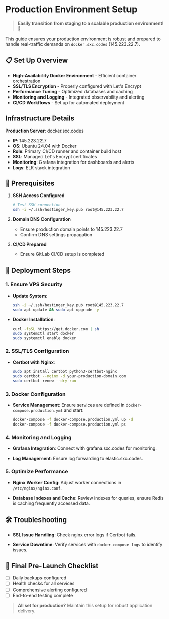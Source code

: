 # Production Environment Setup

> **Easily transition from staging to a scalable production environment!** 🌟

This guide ensures your production environment is robust and prepared to handle real-traffic demands on `docker.sxc.codes` (145.223.22.7).

## 📋 Set Up Overview

- **High-Availability Docker Environment** - Efficient container orchestration
- **SSL/TLS Encryption** - Properly configured with Let's Encrypt
- **Performance Tuning** - Optimized databases and caching
- **Monitoring and Logging** - Integrated observability and alerting
- **CI/CD Workflows** - Set up for automated deployment

## Infrastructure Details

**Production Server**: docker.sxc.codes
- **IP**: 145.223.22.7
- **OS**: Ubuntu 24.04 with Docker
- **Role**: Primary CI/CD runner and container build host
- **SSL**: Managed Let's Encrypt certificates
- **Monitoring**: Grafana integration for dashboards and alerts
- **Logs**: ELK stack integration

## 🔧 Prerequisites

1. **SSH Access Configured**
   ```bash
   # Test SSH connection
   ssh -i ~/.ssh/hostinger_key.pub root@145.223.22.7
   ```

2. **Domain DNS Configuration**
   - Ensure production domain points to 145.223.22.7
   - Confirm DNS settings propagation

3. **CI/CD Prepared**
   - Ensure GitLab CI/CD setup is completed

## 🚀 Deployment Steps

### 1. Ensure VPS Security

- **Update System**:
  ```bash
  ssh -i ~/.ssh/hostinger_key.pub root@145.223.22.7
  sudo apt update && sudo apt upgrade -y
  ```

- **Docker Installation**:
  ```bash
  curl -fsSL https://get.docker.com | sh
  sudo systemctl start docker
  sudo systemctl enable docker
  ```

### 2. SSL/TLS Configuration

- **Certbot with Nginx**:
  ```bash
  sudo apt install certbot python3-certbot-nginx
  sudo certbot --nginx -d your-production-domain.com
  sudo certbot renew --dry-run
  ```

### 3. Docker Configuration

- **Service Management**:
  Ensure services are defined in `docker-compose.production.yml` and start:
  ```bash
  docker-compose -f docker-compose.production.yml up -d
  docker-compose -f docker-compose.production.yml ps
  ```

### 4. Monitoring and Logging

- **Grafana Integration**:
  Connect with grafana.sxc.codes for monitoring.

- **Log Management**:
  Ensure log forwarding to elastic.sxc.codes.

### 5. Optimize Performance

- **Nginx Worker Config**:
  Adjust worker connections in `/etc/nginx/nginx.conf`.

- **Database Indexes and Cache**:
  Review indexes for queries, ensure Redis is caching frequently accessed data.

## 🛠️ Troubleshooting

- **SSL Issue Handling**:
  Check nginx error logs if Certbot fails.

- **Service Downtime**:
  Verify services with `docker-compose logs` to identify issues.

## 🎯 Final Pre-Launch Checklist

- [ ] Daily backups configured
- [ ] Health checks for all services
- [ ] Comprehensive alerting configured
- [ ] End-to-end testing complete

> **All set for production?** Maintain this setup for robust application delivery.

